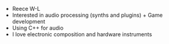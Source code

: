 - Reece W-L 
- Interested in audio processing (synths and plugins) + Game development 
- Using C++ for audio 
- I love electronic composition and hardware instruments

<!---
ReeceW-L/ReeceW-L is a ✨ special ✨ repository because its `README.md` (this file) appears on your GitHub profile.
You can click the Preview link to take a look at your changes.
--->
